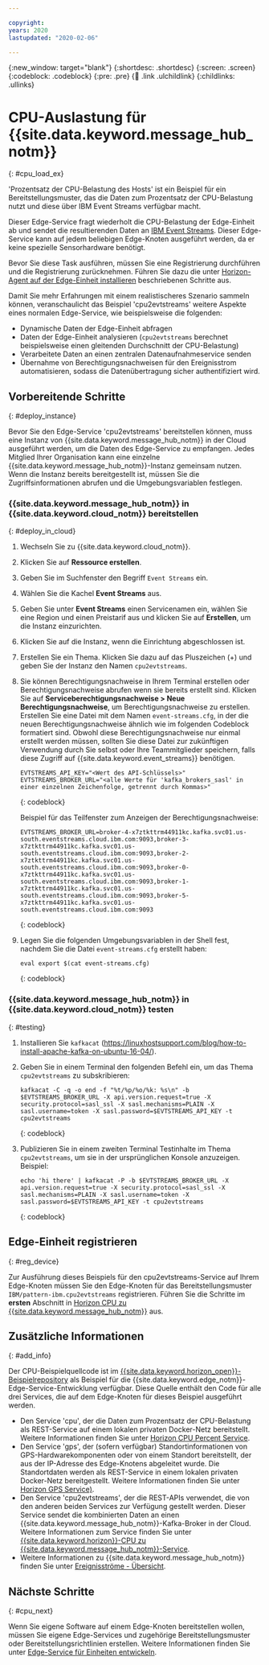 ```yaml
---

copyright:
years: 2020
lastupdated: "2020-02-06"

---
```


{:new_window: target="blank"}
{:shortdesc: .shortdesc}
{:screen: .screen}
{:codeblock: .codeblock}
{:pre: .pre}
{:child: .link .ulchildlink}
{:childlinks: .ullinks}

# CPU-Auslastung für {{site.data.keyword.message_hub_notm}}
{: #cpu_load_ex}

'Prozentsatz der CPU-Belastung des Hosts' ist ein Beispiel für ein Bereitstellungsmuster, das die Daten zum Prozentsatz der CPU-Belastung nutzt und diese über IBM Event Streams verfügbar macht.

Dieser Edge-Service fragt wiederholt die CPU-Belastung der Edge-Einheit ab und sendet die resultierenden Daten an [IBM Event Streams](https://www.ibm.com/cloud/event-streams). Dieser Edge-Service kann auf jedem beliebigen Edge-Knoten ausgeführt werden, da er keine spezielle Sensorhardware benötigt.

Bevor Sie diese Task ausführen, müssen Sie eine Registrierung durchführen und die Registrierung zurücknehmen. Führen Sie dazu die unter [Horizon-Agent auf der Edge-Einheit installieren](../installing/registration.md) beschriebenen Schritte aus.

Damit Sie mehr Erfahrungen mit einem realistischeres Szenario sammeln können, veranschaulicht das Beispiel 'cpu2evtstreams' weitere Aspekte eines normalen Edge-Service, wie beispielsweise die folgenden:

* Dynamische Daten der Edge-Einheit abfragen
* Daten der Edge-Einheit analysieren (`cpu2evtstreams` berechnet beispielsweise einen gleitenden Durchschnitt der CPU-Belastung)
* Verarbeitete Daten an einen zentralen Datenaufnahmeservice senden
* Übernahme von Berechtigungsnachweisen für den Ereignisstrom automatisieren, sodass die Datenübertragung sicher authentifiziert wird.

## Vorbereitende Schritte
{: #deploy_instance}

Bevor Sie den Edge-Service 'cpu2evtstreams' bereitstellen können, muss eine Instanz von {{site.data.keyword.message_hub_notm}} in der Cloud ausgeführt werden, um die Daten des Edge-Service zu empfangen. Jedes Mitglied Ihrer Organisation kann eine einzelne {{site.data.keyword.message_hub_notm}}-Instanz gemeinsam nutzen. Wenn die Instanz bereits bereitgestellt ist, müssen Sie die Zugriffsinformationen abrufen und die Umgebungsvariablen festlegen.

### {{site.data.keyword.message_hub_notm}} in {{site.data.keyword.cloud_notm}} bereitstellen
{: #deploy_in_cloud}

1. Wechseln Sie zu {{site.data.keyword.cloud_notm}}.

2. Klicken Sie auf **Ressource erstellen**.

3. Geben Sie im Suchfenster den Begriff `Event Streams` ein.

4. Wählen Sie die Kachel **Event Streams** aus.

5. Geben Sie unter **Event Streams** einen Servicenamen ein, wählen Sie eine Region und einen Preistarif aus und klicken Sie auf **Erstellen**, um die Instanz einzurichten.

6. Klicken Sie auf die Instanz, wenn die Einrichtung abgeschlossen ist.

7. Erstellen Sie ein Thema. Klicken Sie dazu auf das Pluszeichen (+) und geben Sie der Instanz den Namen `cpu2evtstreams`.

8. Sie können Berechtigungsnachweise in Ihrem Terminal erstellen oder Berechtigungsnachweise abrufen wenn sie bereits erstellt sind. Klicken Sie auf **Serviceberechtigungsnachweise > Neue Berechtigungsnachweise**, um Berechtigungsnachweise zu erstellen. Erstellen Sie eine Datei mit dem Namen `event-streams.cfg`, in der die neuen Berechtigungsnachweise ähnlich wie im folgenden Codeblock formatiert sind. Obwohl diese Berechtigungsnachweise nur einmal erstellt werden müssen, sollten Sie diese Datei zur zukünftigen Verwendung durch Sie selbst oder Ihre Teammitglieder speichern, falls diese Zugriff auf {{site.data.keyword.event_streams}} benötigen.

   ```
   EVTSTREAMS_API_KEY="<Wert des API-Schlüssels>"     EVTSTREAMS_BROKER_URL="<alle Werte für 'kafka_brokers_sasl' in einer einzelnen Zeichenfolge, getrennt durch Kommas>"
   ```
   {: codeblock}
        
   Beispiel für das Teilfenster zum Anzeigen der Berechtigungsnachweise:

   ```
   EVTSTREAMS_BROKER_URL=broker-4-x7ztkttrm44911kc.kafka.svc01.us-south.eventstreams.cloud.ibm.com:9093,broker-3-  x7ztkttrm44911kc.kafka.svc01.us-south.eventstreams.cloud.ibm.com:9093,broker-2-x7ztkttrm44911kc.kafka.svc01.us-south.eventstreams.cloud.ibm.com:9093,broker-0-x7ztkttrm44911kc.kafka.svc01.us-south.eventstreams.cloud.ibm.com:9093,broker-1-x7ztkttrm44911kc.kafka.svc01.us-south.eventstreams.cloud.ibm.com:9093,broker-5-x7ztkttrm44911kc.kafka.svc01.us-south.eventstreams.cloud.ibm.com:9093
   ```
   {: codeblock}

9. Legen Sie die folgenden Umgebungsvariablen in der Shell fest, nachdem Sie die Datei `event-streams.cfg` erstellt haben:

   ```
   eval export $(cat event-streams.cfg)
   ```
   {: codeblock}

### {{site.data.keyword.message_hub_notm}} in {{site.data.keyword.cloud_notm}} testen
{: #testing}

1. Installieren Sie `kafkacat` (https://linuxhostsupport.com/blog/how-to-install-apache-kafka-on-ubuntu-16-04/).

2. Geben Sie in einem Terminal den folgenden Befehl ein, um das Thema `cpu2evtstreams` zu subskribieren:

    ```
    kafkacat -C -q -o end -f "%t/%p/%o/%k: %s\n" -b $EVTSTREAMS_BROKER_URL -X api.version.request=true -X security.protocol=sasl_ssl -X sasl.mechanisms=PLAIN -X sasl.username=token -X sasl.password=$EVTSTREAMS_API_KEY -t cpu2evtstreams
    ```
    {: codeblock}

3. Publizieren Sie in einem zweiten Terminal Testinhalte im Thema `cpu2evtstreams`, um sie in der ursprünglichen Konsole anzuzeigen. Beispiel:

    ```
    echo 'hi there' | kafkacat -P -b $EVTSTREAMS_BROKER_URL -X api.version.request=true -X security.protocol=sasl_ssl -X sasl.mechanisms=PLAIN -X sasl.username=token -X sasl.password=$EVTSTREAMS_API_KEY -t cpu2evtstreams
    ```
    {: codeblock}

## Edge-Einheit registrieren
{: #reg_device}

Zur Ausführung dieses Beispiels für den cpu2evtstreams-Service auf Ihrem Edge-Knoten müssen Sie den Edge-Knoten für das Bereitstellungsmuster `IBM/pattern-ibm.cpu2evtstreams` registrieren. Führen Sie die Schritte im **ersten** Abschnitt in [Horizon CPU zu {{site.data.keyword.message_hub_notm}}](https://github.com/open-horizon/examples/blob/master/edge/evtstreams/cpu2evtstreams/README.md) aus.

## Zusätzliche Informationen
{: #add_info}

Der CPU-Beispielquellcode ist im [{{site.data.keyword.horizon_open}}-Beispielrepository](https://github.com/open-horizon/examples) als Beispiel für die {{site.data.keyword.edge_notm}}-Edge-Service-Entwicklung verfügbar. Diese Quelle enthält den Code für alle drei Services, die auf dem Edge-Knoten für dieses Beispiel ausgeführt werden.

  * Den Service 'cpu', der die Daten zum Prozentsatz der CPU-Belastung als REST-Service auf einem lokalen privaten Docker-Netz bereitstellt. Weitere Informationen finden Sie unter [Horizon CPU Percent Service](https://github.com/open-horizon/examples/tree/master/edge/services/cpu_percent).
  * Den Service 'gps', der (sofern verfügbar) Standortinformationen von GPS-Hardwarekomponenten oder von einem Standort bereitstellt, der aus der IP-Adresse des Edge-Knotens abgeleitet wurde. Die Standortdaten werden als REST-Service in einem lokalen privaten Docker-Netz bereitgestellt. Weitere Informationen finden Sie unter [Horizon GPS Service)](https://github.com/open-horizon/examples/tree/master/edge/services/gps).
  * Den Service 'cpu2evtstreams', der die REST-APIs verwendet, die von den anderen beiden Services zur Verfügung gestellt werden. Dieser Service sendet die kombinierten Daten an einen {{site.data.keyword.message_hub_notm}}-Kafka-Broker in der Cloud. Weitere Informationen zum Service finden Sie unter [{{site.data.keyword.horizon}}-CPU zu {{site.data.keyword.message_hub_notm}}-Service](https://github.com/open-horizon/examples/blob/master/edge/evtstreams/cpu2evtstreams/cpu2evtstreams.md).
  * Weitere Informationen zu {{site.data.keyword.message_hub_notm}} finden Sie unter [Ereignisströme - Übersicht](https://www.ibm.com/cloud/event-streams?mhsrc=ibmsearch_a&mhq=event%20streams).

## Nächste Schritte
{: #cpu_next}

Wenn Sie eigene Software auf einem Edge-Knoten bereitstellen wollen, müssen Sie eigene Edge-Services und zugehörige Bereitstellungsmuster oder Bereitstellungsrichtlinien erstellen. Weitere Informationen finden Sie unter [Edge-Service für Einheiten entwickeln](../OH/docs/developing/developing.md).
